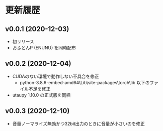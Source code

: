 # 更新履歴

## v0.0.1 (2020-12-03)

- 初リリース
- おふとんP (ENUNU) を同時配布

## v0.0.2 (2020-12-04)

- CUDAのない環境で動作しない不具合を修正
  - python-3.8.6-embed-amd64\Lib\site-packages\torch\lib 以下のファイル不足を修正
- utaupy 1.10.0 の正式版を同梱

## v0.0.3 (2020-12-10)

- 音量ノーマライズ無効かつ32bit出力のときに音量が小さいのを修正